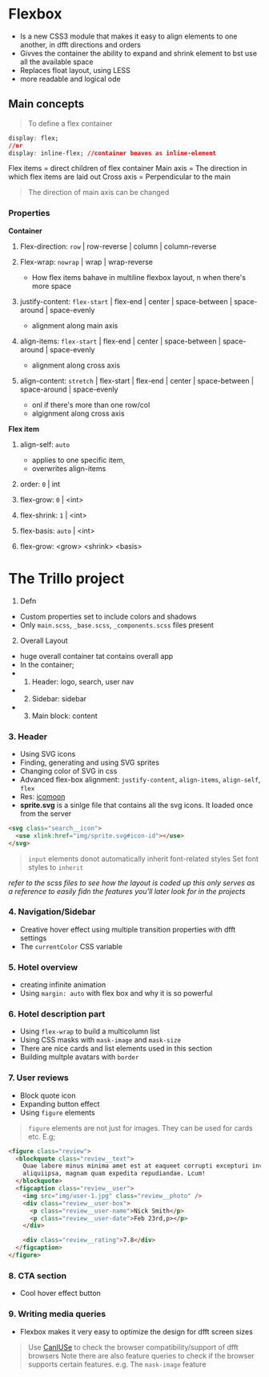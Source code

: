 # Flexbox

- Is a new CSS3 module that makes it easy to align elements to one another, in dfft directions and orders
- Givves the container the ability to expand and shrink element to bst use all the available space
- Replaces float layout, using LESS
- more readable and logical ode

## Main concepts

> To define a flex container

```css
display: flex;
//or
display: inline-flex; //container beaves as inline-element
```

Flex items = direct children of flex container
Main axis = The direction in which flex items are laid out
Cross axis = Perpendicular to the main

> The direction of main axis can be changed

### Properties

**Container**

1. Flex-direction: `row` | row-reverse | column | column-reverse
2. Flex-wrap: `nowrap` | wrap | wrap-reverse

   - How flex items bahave in multiline flexbox layout, n when there's more space

3. justify-content: `flex-start` | flex-end | center | space-between | space-around | space-evenly

   - alignment along main axis

4. align-items: `flex-start` | flex-end | center | space-between | space-around | space-evenly

   - alignment along cross axis

5. align-content: `stretch` | flex-start | flex-end | center | space-between | space-around | space-evenly
   - onl if there's more than one row/col
   - algignment along cross axis

**Flex item**

1. align-self: `auto`

   - applies to one specific item,
   - overwrites align-items

2. order: `0` | int
3. flex-grow: `0` | \<int\>
4. flex-shrink: `1` | \<int\>
5. flex-basis: `auto` | \<int\>
6. flex-grow: \<grow\> \<shrink\> \<basis\>

# The Trillo project

1. Defn

- Custom properties set to include colors and shadows
- Only `main.scss`, `_base.scss`, `_components.scss` files present

2. Overall Layout

- huge overall container tat contains overall app
- In the container;
- 1. Header: logo, search, user nav
- 2. Sidebar: sidebar
- 3. Main block: content

### 3. Header

- Using SVG icons
- Finding, generating and using SVG sprites
- Changing color of SVG in css
- Advanced flex-box alignment: `justify-content`, `align-items`, `align-self`, `flex`
- Res: [icomoon](icomoon.io)
- **sprite.svg** is a sinlge file that contains all the svg icons. It loaded once from the server

```html
<svg class="search__icon">
  <use xlink:href="img/sprite.svg#icon-id"></use>
</svg>
```

> `input` elements donot automatically inherit font-related styles
> Set font styles to `inherit`

_refer to the scss files to see how the layout is coded up_
_this only serves as a reference to easily fidn the features you'll later look for in the projects_

### 4. Navigation/Sidebar

- Creative hover effect using multiple transition properties with dfft settings
- The `currentColor` CSS variable

### 5. Hotel overview

- creating infinite animation
- Using `margin: auto` with flex box and why it is so powerful

### 6. Hotel description part

- Using `flex-wrap` to build a multicolumn list
- Using CSS masks with `mask-image` and `mask-size`
- There are nice cards and list elements used in this section
- Building multple avatars with `border`

### 7. User reviews

- Block quote icon
- Expanding button effect
- Using `figure` elements

> `figure` elements are not just for images. They can be used for cards etc. E.g;

```html
<figure class="review">
  <blockquote class="review__text">
    Quae labore minus minima amet est at eaqueet corrupti excepturi inventore
    aliquiipsa, magnam quam expedita repudiandae. Lcum!
  </blockquote>
  <figcaption class="review__user">
    <img src="img/user-1.jpg" class="review__photo" />
    <div class="review__user-box">
      <p class="review__user-name">Nick Smith</p>
      <p class="review__user-date">Feb 23rd,p></p>
    </div>

    <div class="review__rating">7.8</div>
  </figcaption>
</figure>
```

### 8. CTA section

- Cool hover effect button

### 9. Writing media queries

- Flexbox makes it very easy to optimize the design for dfft screen sizes

> Use [CanIUSe](caniuse.com) to check the browser compatibility/support of dfft browsers
> Note there are also feature queries to check if the browser supports certain features. e.g. The `mask-image` feature
